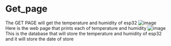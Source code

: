 # Get_page
The GET PAGE will get the temperature and humidity of esp32 
![image](https://github.com/Reema-jehad/Get_page/assets/118291582/cc654ead-28c8-478f-b79c-52f4f517a219)
Here is the web page that prints each of temperature and humidity
![image](https://github.com/Reema-jehad/Get_page/assets/118291582/0f4e5612-eee7-41e1-b924-9f4b2007e514)
This is the database that will store the temperature and humidity of esp32 and it will store the date of store 
